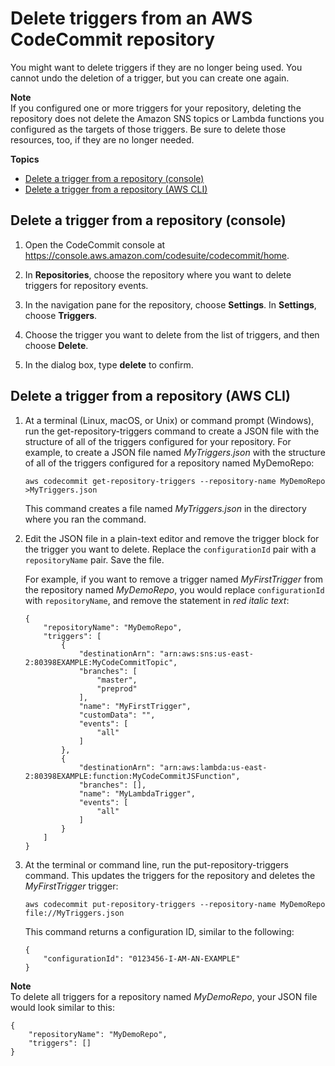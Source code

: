 # Delete triggers from an AWS CodeCommit repository<a name="how-to-notify-delete"></a>

You might want to delete triggers if they are no longer being used\. You cannot undo the deletion of a trigger, but you can create one again\.

**Note**  
If you configured one or more triggers for your repository, deleting the repository does not delete the Amazon SNS topics or Lambda functions you configured as the targets of those triggers\. Be sure to delete those resources, too, if they are no longer needed\.

**Topics**
+ [Delete a trigger from a repository \(console\)](#how-to-notify-delete-console)
+ [Delete a trigger from a repository \(AWS CLI\)](#how-to-notify-delete-cli)

## Delete a trigger from a repository \(console\)<a name="how-to-notify-delete-console"></a>

1. Open the CodeCommit console at [https://console\.aws\.amazon\.com/codesuite/codecommit/home](https://console.aws.amazon.com/codesuite/codecommit/home)\.

1. In **Repositories**, choose the repository where you want to delete triggers for repository events\.

1. In the navigation pane for the repository, choose **Settings**\. In **Settings**, choose **Triggers**\.

1. Choose the trigger you want to delete from the list of triggers, and then choose **Delete**\.

1. In the dialog box, type **delete** to confirm\.

## Delete a trigger from a repository \(AWS CLI\)<a name="how-to-notify-delete-cli"></a>

1. At a terminal \(Linux, macOS, or Unix\) or command prompt \(Windows\), run the get\-repository\-triggers command to create a JSON file with the structure of all of the triggers configured for your repository\. For example, to create a JSON file named *MyTriggers\.json* with the structure of all of the triggers configured for a repository named MyDemoRepo:

   ```
   aws codecommit get-repository-triggers --repository-name MyDemoRepo >MyTriggers.json
   ```

   This command creates a file named *MyTriggers\.json* in the directory where you ran the command\.

1. Edit the JSON file in a plain\-text editor and remove the trigger block for the trigger you want to delete\. Replace the `configurationId` pair with a `repositoryName` pair\. Save the file\.

   For example, if you want to remove a trigger named *MyFirstTrigger* from the repository named *MyDemoRepo*, you would replace `configurationId` with `repositoryName`, and remove the statement in *red italic text*:

   ```
   {
       "repositoryName": "MyDemoRepo", 
       "triggers": [
           {
               "destinationArn": "arn:aws:sns:us-east-2:80398EXAMPLE:MyCodeCommitTopic", 
               "branches": [
                   "master", 
                   "preprod"
               ], 
               "name": "MyFirstTrigger", 
               "customData": "", 
               "events": [
                   "all"
               ]
           }, 
           {
               "destinationArn": "arn:aws:lambda:us-east-2:80398EXAMPLE:function:MyCodeCommitJSFunction", 
               "branches": [], 
               "name": "MyLambdaTrigger", 
               "events": [
                   "all"
               ]
           }  
       ]
   }
   ```

1. At the terminal or command line, run the put\-repository\-triggers command\. This updates the triggers for the repository and deletes the *MyFirstTrigger* trigger:

   ```
   aws codecommit put-repository-triggers --repository-name MyDemoRepo file://MyTriggers.json
   ```

   This command returns a configuration ID, similar to the following:

   ```
   {
       "configurationId": "0123456-I-AM-AN-EXAMPLE"
   }
   ```
**Note**  
To delete all triggers for a repository named *MyDemoRepo*, your JSON file would look similar to this:  

   ```
   {
       "repositoryName": "MyDemoRepo",
       "triggers": []
   }
   ```